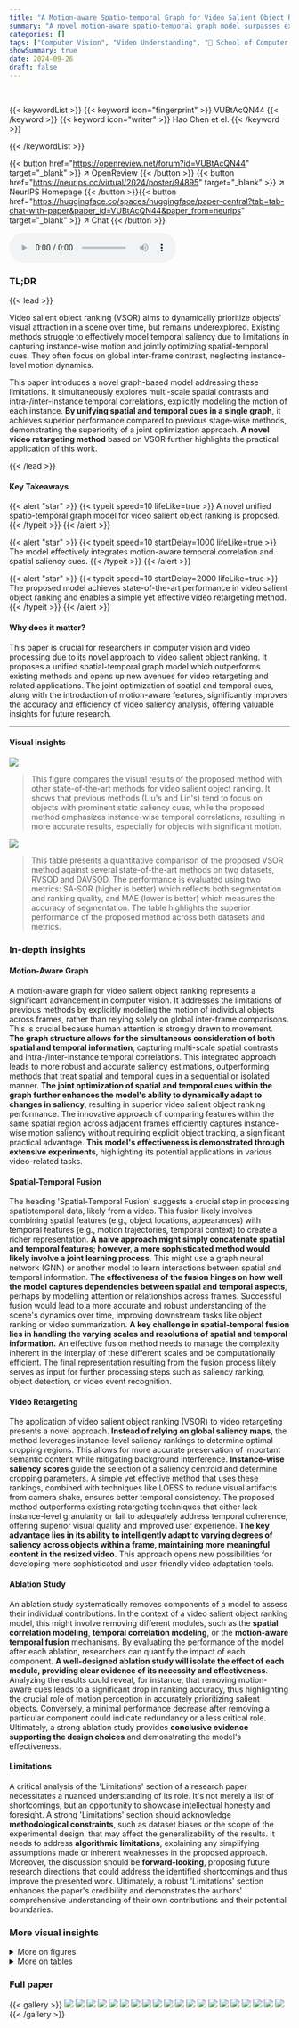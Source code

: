```yaml
---
title: "A Motion-aware Spatio-temporal Graph for Video Salient Object Ranking"
summary: "A novel motion-aware spatio-temporal graph model surpasses existing methods in video salient object ranking by jointly optimizing multi-scale spatial and temporal features, thus accurately prioritizin..."
categories: []
tags: ["Computer Vision", "Video Understanding", "🏢 School of Computer Science and Engineering, Southeast University",]
showSummary: true
date: 2024-09-26
draft: false
---
```


<br>

{{< keywordList >}}
{{< keyword icon="fingerprint" >}} VUBtAcQN44 {{< /keyword >}}
{{< keyword icon="writer" >}} Hao Chen et el. {{< /keyword >}}
 
{{< /keywordList >}}

{{< button href="https://openreview.net/forum?id=VUBtAcQN44" target="_blank" >}}
↗ OpenReview
{{< /button >}}
{{< button href="https://neurips.cc/virtual/2024/poster/94895" target="_blank" >}}
↗ NeurIPS Homepage
{{< /button >}}{{< button href="https://huggingface.co/spaces/huggingface/paper-central?tab=tab-chat-with-paper&paper_id=VUBtAcQN44&paper_from=neurips" target="_blank" >}}
↗ Chat
{{< /button >}}



<audio controls>
    <source src="https://ai-paper-reviewer.com/VUBtAcQN44/podcast.wav" type="audio/wav">
    Your browser does not support the audio element.
</audio>


### TL;DR


{{< lead >}}

Video salient object ranking (VSOR) aims to dynamically prioritize objects' visual attraction in a scene over time, but remains underexplored.  Existing methods struggle to effectively model temporal saliency due to limitations in capturing instance-wise motion and jointly optimizing spatial-temporal cues.  They often focus on global inter-frame contrast, neglecting instance-level motion dynamics.

This paper introduces a novel graph-based model addressing these limitations.  It simultaneously explores multi-scale spatial contrasts and intra-/inter-instance temporal correlations, explicitly modeling the motion of each instance.  **By unifying spatial and temporal cues in a single graph**, it achieves superior performance compared to previous stage-wise methods, demonstrating the superiority of a joint optimization approach. **A novel video retargeting method** based on VSOR further highlights the practical application of this work.

{{< /lead >}}


#### Key Takeaways

{{< alert "star" >}}
{{< typeit speed=10 lifeLike=true >}} A novel unified spatio-temporal graph model for video salient object ranking is proposed. {{< /typeit >}}
{{< /alert >}}

{{< alert "star" >}}
{{< typeit speed=10 startDelay=1000 lifeLike=true >}} The model effectively integrates motion-aware temporal correlation and spatial saliency cues. {{< /typeit >}}
{{< /alert >}}

{{< alert "star" >}}
{{< typeit speed=10 startDelay=2000 lifeLike=true >}} The proposed model achieves state-of-the-art performance in video salient object ranking and enables a simple yet effective video retargeting method. {{< /typeit >}}
{{< /alert >}}

#### Why does it matter?
This paper is crucial for researchers in computer vision and video processing due to its novel approach to video salient object ranking.  It proposes a unified spatial-temporal graph model which outperforms existing methods and opens up new avenues for video retargeting and related applications. The joint optimization of spatial and temporal cues, along with the introduction of motion-aware features, significantly improves the accuracy and efficiency of video saliency analysis, offering valuable insights for future research.

------
#### Visual Insights



![](https://ai-paper-reviewer.com/VUBtAcQN44/figures_0_1.jpg)

> This figure compares the visual results of the proposed method with other state-of-the-art methods for video salient object ranking.  It shows that previous methods (Liu's and Lin's) tend to focus on objects with prominent static saliency cues, while the proposed method emphasizes instance-wise temporal correlations, resulting in more accurate results, especially for objects with significant motion.





![](https://ai-paper-reviewer.com/VUBtAcQN44/tables_5_1.jpg)

> This table presents a quantitative comparison of the proposed VSOR method against several state-of-the-art methods on two datasets, RVSOD and DAVSOD.  The performance is evaluated using two metrics: SA-SOR (higher is better) which reflects both segmentation and ranking quality, and MAE (lower is better) which measures the accuracy of segmentation.  The table highlights the superior performance of the proposed method across both datasets and metrics.





### In-depth insights


#### Motion-Aware Graph
A motion-aware graph for video salient object ranking represents a significant advancement in computer vision.  It addresses the limitations of previous methods by explicitly modeling the motion of individual objects across frames, rather than relying solely on global inter-frame comparisons. This is crucial because human attention is strongly drawn to movement.  **The graph structure allows for the simultaneous consideration of both spatial and temporal information**, capturing multi-scale spatial contrasts and intra-/inter-instance temporal correlations.  This integrated approach leads to more robust and accurate saliency estimations, outperforming methods that treat spatial and temporal cues in a sequential or isolated manner.  **The joint optimization of spatial and temporal cues within the graph further enhances the model's ability to dynamically adapt to changes in saliency**, resulting in superior video salient object ranking performance. The innovative approach of comparing features within the same spatial region across adjacent frames efficiently captures instance-wise motion saliency without requiring explicit object tracking, a significant practical advantage.  **This model's effectiveness is demonstrated through extensive experiments**, highlighting its potential applications in various video-related tasks.

#### Spatial-Temporal Fusion
The heading 'Spatial-Temporal Fusion' suggests a crucial step in processing spatiotemporal data, likely from a video.  This fusion likely involves combining spatial features (e.g., object locations, appearances) with temporal features (e.g., motion trajectories, temporal context) to create a richer representation.  **A naive approach might simply concatenate spatial and temporal features; however, a more sophisticated method would likely involve a joint learning process**. This might use a graph neural network (GNN) or another model to learn interactions between spatial and temporal information.  **The effectiveness of the fusion hinges on how well the model captures dependencies between spatial and temporal aspects**, perhaps by modelling attention or relationships across frames.  Successful fusion would lead to a more accurate and robust understanding of the scene's dynamics over time, improving downstream tasks like object ranking or video summarization. **A key challenge in spatial-temporal fusion lies in handling the varying scales and resolutions of spatial and temporal information.** An effective fusion method needs to manage the complexity inherent in the interplay of these different scales and be computationally efficient.  The final representation resulting from the fusion process likely serves as input for further processing steps such as saliency ranking, object detection, or video event recognition.

#### Video Retargeting
The application of video salient object ranking (VSOR) to video retargeting presents a novel approach.  **Instead of relying on global saliency maps**, the method leverages instance-level saliency rankings to determine optimal cropping regions. This allows for more accurate preservation of important semantic content while mitigating background interference. **Instance-wise saliency scores** guide the selection of a saliency centroid and determine cropping parameters.  A simple yet effective method that uses these rankings, combined with techniques like LOESS to reduce visual artifacts from camera shake, ensures better temporal consistency. The proposed method outperforms existing retargeting techniques that either lack instance-level granularity or fail to adequately address temporal coherence, offering superior visual quality and improved user experience.  **The key advantage lies in its ability to intelligently adapt to varying degrees of saliency across objects within a frame, maintaining more meaningful content in the resized video.** This approach opens new possibilities for developing more sophisticated and user-friendly video adaptation tools.

#### Ablation Study
An ablation study systematically removes components of a model to assess their individual contributions.  In the context of a video salient object ranking model, this might involve removing different modules, such as the **spatial correlation modeling**, **temporal correlation modeling**, or the **motion-aware temporal fusion** mechanisms.  By evaluating the performance of the model after each ablation, researchers can quantify the impact of each component. **A well-designed ablation study will isolate the effect of each module, providing clear evidence of its necessity and effectiveness**.  Analyzing the results could reveal, for instance, that removing motion-aware cues leads to a significant drop in ranking accuracy, thus highlighting the crucial role of motion perception in accurately prioritizing salient objects.  Conversely, a minimal performance decrease after removing a particular component could indicate redundancy or a less critical role. Ultimately, a strong ablation study provides **conclusive evidence supporting the design choices** and demonstrating the model's effectiveness.

#### Limitations
A critical analysis of the 'Limitations' section of a research paper necessitates a nuanced understanding of its role.  It's not merely a list of shortcomings, but an opportunity to showcase intellectual honesty and foresight. A strong 'Limitations' section should acknowledge **methodological constraints**, such as dataset biases or the scope of the experimental design, that may affect the generalizability of the results.  It needs to address **algorithmic limitations**, explaining any simplifying assumptions made or inherent weaknesses in the proposed approach. Moreover, the discussion should be **forward-looking**, proposing future research directions that could address the identified shortcomings and thus improve the presented work.  Ultimately, a robust 'Limitations' section enhances the paper's credibility and demonstrates the authors' comprehensive understanding of their own contributions and their potential boundaries.


### More visual insights

<details>
<summary>More on figures
</summary>


![](https://ai-paper-reviewer.com/VUBtAcQN44/figures_3_1.jpg)

> This figure shows the overall architecture of the proposed VSOR model. It consists of three main stages: 1) Instance feature extraction, where an object detector identifies instances in each frame, and attention and position embeddings enhance instance features. 2) Spatial-temporal graph reasoning, where a graph neural network fuses spatial and temporal saliency cues from multiple scales. This stage includes spatial correlation modeling (considering interactions between instances, local and global contrasts), and temporal correlation modeling (capturing instance interactions and motion-aware contrast across adjacent frames). 3) Saliency score prediction, where a fully connected neural network predicts final saliency scores which are combined with instance segmentation results to produce a saliency ranking map. The figure illustrates the data flow and the interactions within each stage, highlighting the key components and their relationships.


![](https://ai-paper-reviewer.com/VUBtAcQN44/figures_6_1.jpg)

> This figure presents a qualitative comparison of the proposed method against other state-of-the-art (SOTA) video salient object ranking methods.  It shows the results for four different video clips, each displayed with the input image, ground truth saliency masks, and the saliency masks produced by the different methods (Liu's, Lin's, and the proposed 'Ours'). The color-coding in the 'Salient Instance' column indicates different salient objects, with the same color consistently used for the same object across different frames in a sequence. This visualization helps to demonstrate how the proposed method, unlike the others, handles the temporal dynamics of saliency more accurately.


![](https://ai-paper-reviewer.com/VUBtAcQN44/figures_7_1.jpg)

> This figure compares the visual results of the proposed method against three other state-of-the-art (SOTA) methods. Two example video clips are shown, and the results of each method are presented alongside the ground truth (GT).  The figure visually demonstrates the improvements achieved by the authors' model, particularly in accurately identifying and ranking salient objects that exhibit significant motion, such as a person walking. This contrasts with the other methods, which tend to overemphasize static objects.


![](https://ai-paper-reviewer.com/VUBtAcQN44/figures_8_1.jpg)

> This figure illustrates the video retargeting method proposed in the paper.  It shows a step-by-step process: 1. Input videos are processed; 2. The VSOR model generates instance-level saliency information (bounding boxes, masks, and ranking); 3. A saliency center is calculated based on the instance-level saliency; 4. A cropping region is determined using the saliency center; 5. Smoothing is applied for temporal consistency. The result is a retargeted video suitable for different aspect ratios.


![](https://ai-paper-reviewer.com/VUBtAcQN44/figures_9_1.jpg)

> This figure compares the results of three different video retargeting methods: seam carving, smartVideoCrop, and the proposed method from the paper.  The goal is to show how each method handles resizing a video while maintaining the visual quality.  The seam carving method (a) produces noticeable artifacts, especially shown in the yellow bounding box. The smartVideoCrop (b) method improves the results.  (c) shows the results of the proposed method, aiming for a better result in terms of artifact reduction and preserving visual quality.


![](https://ai-paper-reviewer.com/VUBtAcQN44/figures_13_1.jpg)

> This flowchart illustrates the process of creating the dataset used in the paper.  It starts with data collection, then proceeds to mask generation for each instance within the collected videos. Instance ranking is performed based on fixation maps, leading to the final separation of videos into two categories: those with single instances and those with multiple instances.


![](https://ai-paper-reviewer.com/VUBtAcQN44/figures_14_1.jpg)

> This figure shows a comparison of the proposed method with other state-of-the-art methods for video salient object ranking.  It visually demonstrates the advantages of the proposed method in accurately identifying and ranking salient objects, especially those with rich motion cues but less static saliency. The comparison highlights the limitations of previous methods that mainly prioritize objects with prominent static cues, neglecting the importance of dynamic saliency.


![](https://ai-paper-reviewer.com/VUBtAcQN44/figures_14_2.jpg)

> This figure compares video retargeting results using two different methods: smart-video-crop [13] and the proposed method.  The smart-video-crop method uses image-level saliency for cropping, which can lead to inaccurate results. The proposed method, on the other hand, uses instance-level saliency from the VSOR model, resulting in more accurate and visually appealing results.  The red boxes highlight the cropped regions.


</details>




<details>
<summary>More on tables
</summary>


![](https://ai-paper-reviewer.com/VUBtAcQN44/tables_6_1.jpg)
> This table presents the ablation study results for different temporal interaction methods in the proposed VSOR model.  It compares the performance of the baseline model (without temporal features) against versions incorporating global temporal information (GTRM), instance-level temporal information (ITRM), and motion-aware temporal information (MTRM).  Finally, it shows the results of combining all three types of temporal features in the unified model. The performance is evaluated using SA-SOR on both RVSOD and DAVSOD datasets.

![](https://ai-paper-reviewer.com/VUBtAcQN44/tables_7_1.jpg)
> This table presents a quantitative comparison of the model's performance on the RVSOD and DAVSOD datasets when varying the bounding box size used for motion-aware temporal relation modeling. The SA-SOR metric is used to evaluate the model's ranking performance, with higher scores indicating better performance. The table shows that expanding the bounding box size by a factor of 2 yields the best results, suggesting an optimal balance between capturing motion information and avoiding excessive background noise.

![](https://ai-paper-reviewer.com/VUBtAcQN44/tables_8_1.jpg)
> This table presents the ablation study on different strategies for fusing spatial and temporal features in the proposed VSOR model. The baseline is Liu's model without temporal relationship modeling (TRM). Three different fusion strategies are compared: spatial-then-temporal, temporal-then-spatial, and the proposed joint fusion method. The results are evaluated using the SA-SOR metric on RVSOD and DAVSOD datasets. The table shows that the joint fusion method significantly outperforms the other two stage-wise fusion methods, demonstrating its superiority in effectively integrating spatial and temporal information for video salient object ranking.

![](https://ai-paper-reviewer.com/VUBtAcQN44/tables_13_1.jpg)
> This table presents a statistical analysis of the DAVSOD dataset used for video salient object ranking.  It breaks down the number of scenes and images into categories based on the number of salient instances present in each video frame: semi-valid (some frames have one, others have multiple instances), valid (multiple salient instances), and invalid (only one salient instance). This categorization helps understand the dataset's characteristics and its suitability for evaluating video salient object ranking models.

![](https://ai-paper-reviewer.com/VUBtAcQN44/tables_13_2.jpg)
> This table presents a quantitative comparison of the proposed VSOR model against several state-of-the-art methods on two video saliency ranking datasets (RVSOD and DAVSOD).  The performance is evaluated using two metrics: SA-SOR (which measures both ranking and segmentation quality, with higher scores being better) and MAE (which measures segmentation accuracy, with lower scores being better).  The table shows that the proposed method outperforms other methods on both metrics across datasets, highlighting its effectiveness in video salient object ranking. Note that results for Lin's method are only provided for RVSOD due to the method not being publicly available.

</details>




### Full paper

{{< gallery >}}
<img src="https://ai-paper-reviewer.com/VUBtAcQN44/1.png" class="grid-w50 md:grid-w33 xl:grid-w25" />
<img src="https://ai-paper-reviewer.com/VUBtAcQN44/2.png" class="grid-w50 md:grid-w33 xl:grid-w25" />
<img src="https://ai-paper-reviewer.com/VUBtAcQN44/3.png" class="grid-w50 md:grid-w33 xl:grid-w25" />
<img src="https://ai-paper-reviewer.com/VUBtAcQN44/4.png" class="grid-w50 md:grid-w33 xl:grid-w25" />
<img src="https://ai-paper-reviewer.com/VUBtAcQN44/5.png" class="grid-w50 md:grid-w33 xl:grid-w25" />
<img src="https://ai-paper-reviewer.com/VUBtAcQN44/6.png" class="grid-w50 md:grid-w33 xl:grid-w25" />
<img src="https://ai-paper-reviewer.com/VUBtAcQN44/7.png" class="grid-w50 md:grid-w33 xl:grid-w25" />
<img src="https://ai-paper-reviewer.com/VUBtAcQN44/8.png" class="grid-w50 md:grid-w33 xl:grid-w25" />
<img src="https://ai-paper-reviewer.com/VUBtAcQN44/9.png" class="grid-w50 md:grid-w33 xl:grid-w25" />
<img src="https://ai-paper-reviewer.com/VUBtAcQN44/10.png" class="grid-w50 md:grid-w33 xl:grid-w25" />
<img src="https://ai-paper-reviewer.com/VUBtAcQN44/11.png" class="grid-w50 md:grid-w33 xl:grid-w25" />
<img src="https://ai-paper-reviewer.com/VUBtAcQN44/12.png" class="grid-w50 md:grid-w33 xl:grid-w25" />
<img src="https://ai-paper-reviewer.com/VUBtAcQN44/13.png" class="grid-w50 md:grid-w33 xl:grid-w25" />
<img src="https://ai-paper-reviewer.com/VUBtAcQN44/14.png" class="grid-w50 md:grid-w33 xl:grid-w25" />
<img src="https://ai-paper-reviewer.com/VUBtAcQN44/15.png" class="grid-w50 md:grid-w33 xl:grid-w25" />
<img src="https://ai-paper-reviewer.com/VUBtAcQN44/16.png" class="grid-w50 md:grid-w33 xl:grid-w25" />
<img src="https://ai-paper-reviewer.com/VUBtAcQN44/17.png" class="grid-w50 md:grid-w33 xl:grid-w25" />
<img src="https://ai-paper-reviewer.com/VUBtAcQN44/18.png" class="grid-w50 md:grid-w33 xl:grid-w25" />
<img src="https://ai-paper-reviewer.com/VUBtAcQN44/19.png" class="grid-w50 md:grid-w33 xl:grid-w25" />
<img src="https://ai-paper-reviewer.com/VUBtAcQN44/20.png" class="grid-w50 md:grid-w33 xl:grid-w25" />
{{< /gallery >}}